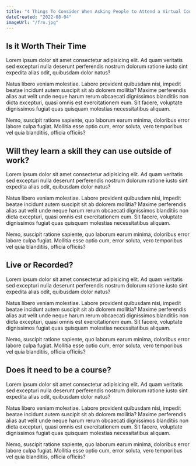 ```yaml
---
title: "4 Things To Consider When Asking People to Attend a Virtual Course"
dateCreated: "2022-08-04"
imageUrl: "/fro.jpg"
---
```

 
 ## Is it Worth Their Time

Lorem ipsum dolor sit amet consectetur adipisicing elit. Ad quam veritatis sed excepturi nulla deserunt perferendis nostrum dolorum ratione iusto sint expedita alias odit, quibusdam dolor natus? 

Natus libero veniam molestiae. Labore provident quibusdam nisi, impedit beatae incidunt autem suscipit sit ab dolorem mollitia? Maxime perferendis alias aut velit unde neque harum rerum obcaecati dignissimos blanditiis non dicta excepturi, quasi omnis est exercitationem eum. Sit facere, voluptate dignissimos fugiat quas quisquam molestias necessitatibus aliquam. 

Nemo, suscipit ratione sapiente, quo laborum earum minima, doloribus error labore culpa fugiat. Mollitia esse optio cum, error soluta, vero temporibus vel quia blanditiis, officia officiis? 

 ## Will they learn a skill they can use outside of work?

Lorem ipsum dolor sit amet consectetur adipisicing elit. Ad quam veritatis sed excepturi nulla deserunt perferendis nostrum dolorum ratione iusto sint expedita alias odit, quibusdam dolor natus? 

Natus libero veniam molestiae. Labore provident quibusdam nisi, impedit beatae incidunt autem suscipit sit ab dolorem mollitia? Maxime perferendis alias aut velit unde neque harum rerum obcaecati dignissimos blanditiis non dicta excepturi, quasi omnis est exercitationem eum. Sit facere, voluptate dignissimos fugiat quas quisquam molestias necessitatibus aliquam. 

Nemo, suscipit ratione sapiente, quo laborum earum minima, doloribus error labore culpa fugiat. Mollitia esse optio cum, error soluta, vero temporibus vel quia blanditiis, officia officiis? 

 ## Live or Recorded?

Lorem ipsum dolor sit amet consectetur adipisicing elit. Ad quam veritatis sed excepturi nulla deserunt perferendis nostrum dolorum ratione iusto sint expedita alias odit, quibusdam dolor natus? 

Natus libero veniam molestiae. Labore provident quibusdam nisi, impedit beatae incidunt autem suscipit sit ab dolorem mollitia? Maxime perferendis alias aut velit unde neque harum rerum obcaecati dignissimos blanditiis non dicta excepturi, quasi omnis est exercitationem eum. Sit facere, voluptate dignissimos fugiat quas quisquam molestias necessitatibus aliquam. 

Nemo, suscipit ratione sapiente, quo laborum earum minima, doloribus error labore culpa fugiat. Mollitia esse optio cum, error soluta, vero temporibus vel quia blanditiis, officia officiis? 

 ## Does it need to be a course?

Lorem ipsum dolor sit amet consectetur adipisicing elit. Ad quam veritatis sed excepturi nulla deserunt perferendis nostrum dolorum ratione iusto sint expedita alias odit, quibusdam dolor natus? 

Natus libero veniam molestiae. Labore provident quibusdam nisi, impedit beatae incidunt autem suscipit sit ab dolorem mollitia? Maxime perferendis alias aut velit unde neque harum rerum obcaecati dignissimos blanditiis non dicta excepturi, quasi omnis est exercitationem eum. Sit facere, voluptate dignissimos fugiat quas quisquam molestias necessitatibus aliquam. 

Nemo, suscipit ratione sapiente, quo laborum earum minima, doloribus error labore culpa fugiat. Mollitia esse optio cum, error soluta, vero temporibus vel quia blanditiis, officia officiis? 
